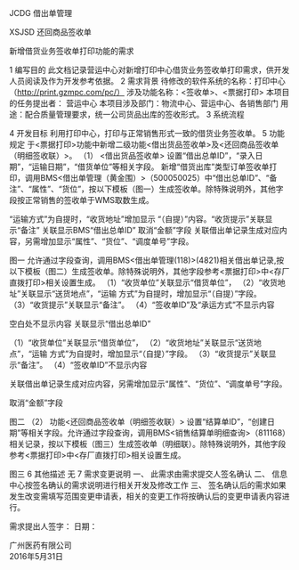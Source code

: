JCDG 借出单管理

XSJSD 还回商品签收单

新增借货业务签收单打印功能的需求

1	编写目的
此文档记录营运中心对新增打印中心借货业务签收单打印需求，供开发人员阅读及作为开发参考依据。
2	需求背景
待修改的软件系统的名称：打印中心（http://print.gzmpc.com/pc/）
涉及功能名称：<签收单>、<票据打印>
本项目的任务提出者： 营运中心
本项目涉及部门：物流中心、营运中心、各销售部门
用途：配合质量管理要求，统一公司货品出库的签收形式。
3	系统流程
 

4	开发目标
利用打印中心，打印与正常销售形式一致的借货业务签收单。
5	功能规定
于<票据打印>功能中新增二级功能<借出货品签收单>及<还回商品签收单（明细签收联）>。
（1）	<借出货品签收单>
设置“借出总单ID”，“录入日期”，“运输日期”，“借货单位”等相关字段。
新增“借货出库”类型订单签收单打印，调用BMS<借出单管理（黄金围）>（500050025）中“借出总单ID”、“备注”、“属性”、“货位”，按以下模板（图一）生成签收单。除特殊说明外，其他字段按正常销售的签收单于WMS取数生成。



“运输方式”为自提时，“收货地址”增加显示
“（自提）”内容。“收货提示”关联显示“备注”
关联显示BMS“借出总单ID”
取消“金额”字段
关联借出单记录生成对应内容，另需增加显示“属性”、“货位”、“调度单号”字段。
 
图一
允许通过字段查询，调用BMS<借出单管理(118)>(4821)相关借出单记录,按以下模板（图二）生成签收单。除特殊说明外，其他字段参考<票据打印>中<存厂直拨打印>相关设置生成。
（1）“收货单位”关联显示“借货单位”，
（2）“收货地址”关联显示“送货地点”，“运输
方式”为自提时，增加显示“（自提）”字段。
（3）“收货提示”关联显示“备注”。 
（4）“签收单ID”及“承运方式”不显示内容

空白处不显示内容
关联显示“借出总单ID”

（1）“收货单位”关联显示“借货单位”，
（2）“收货地址”关联显示“送货地点”，“运输
方式”为自提时，增加显示“（自提）”字段。
（3）“收货提示”关联显示“备注”。 
（4）“签收单ID”不显示内容

关联借出单记录生成对应内容，另需增加显示“属性”、“货位”、“调度单号”字段。

取消“金额”字段
 
图二
（2）	功能<还回商品签收单（明细签收联）>
设置“结算单ID”，“创建日期”等相关字段。允许通过字段查询，调用BMS<销售结算单明细查询>（811168）相关记录，按以下模板（图三）生成签收单（明细联）。除特殊说明外，其他字段参考<票据打印>中<存厂直拨打印>相关设置生成。
 
图三
6	其他描述
无
7	需求变更说明
一、	此需求由需求提交人签名确认
二、	信息中心按签名确认的需求说明进行相关开发及修改工作
三、	签名确认后的需求如果发生改变需填写范围变更申请表，相关的变更工作将按确认后的变更申请表内容进行。

需求提出人签字：	日期：
	
广州医药有限公司  
2016年5月31日
